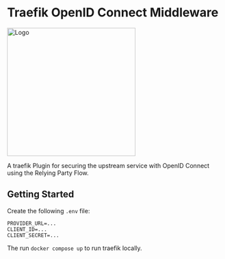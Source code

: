# Traefik OpenID Connect Middleware

<p align="left" style="text-align:left;">
  <a href="https://github.com/sevensolutions/traefik-oidc-auth">
    <img alt="Logo" src=".assets/logo.png" width="300" />
  </a>
</p>

A traefik Plugin for securing the upstream service with OpenID Connect using the Relying Party Flow.

## Getting Started

Create the following `.env` file:

```
PROVIDER_URL=...
CLIENT_ID=...
CLIENT_SECRET=...
```

The run `docker compose up` to run traefik locally.
